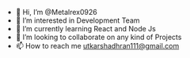 - 👋 Hi, I’m @Metalrex0926
- 👀 I’m interested in Development Team
- 🌱 I’m currently learning React and Node Js
- 💞️ I’m looking to collaborate on any kind of Projects
- 📫 How to reach me utkarshadhran111@gmail.com

<!---
Metalrex0926/Metalrex0926 is a ✨ special ✨ repository because its `README.md` (this file) appears on your GitHub profile.
You can click the Preview link to take a look at your changes.
--->
